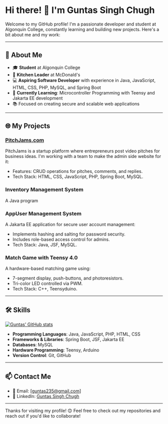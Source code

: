 # Hi there! 👋 I'm Guntas Singh Chugh 

Welcome to my GitHub profile! I'm a passionate developer and student at Algonquin College, constantly learning and building new projects. Here's a bit about me and my work:

---

## 🚀 About Me
- 🎓 **Student** at Algonquin College  
- 🥪 **Kitchen Leader** at McDonald's  
- 💻 **Aspiring Software Developer** with experience in Java, JavaScript, HTML, CSS, PHP, MySQL, and Spring Boot  
- 🌟 **Currently Learning**: Microcontroller Programming with Teensy and Jakarta EE development  
- 📚 Focused on creating secure and scalable web applications  

---

## 🌐 My Projects
### [PitchJams.com](https://pitchjams.com)
PitchJams is a startup platform where entrepreneurs post video pitches for business ideas. I'm working with a team to make the admin side website for it:  
- Features: CRUD operations for pitches, comments, and replies.  
- Tech Stack: HTML, CSS, JavaScript, PHP, Spring Boot, MySQL.  

### **Inventory Management System**
A Java program

### **AppUser Management System**
A Jakarta EE application for secure user account management:  
- Implements hashing and salting for password security.  
- Includes role-based access control for admins.  
- Tech Stack: Java, JSF, MySQL.  

### **Match Game with Teensy 4.0**
A hardware-based matching game using:  
- 7-segment display, push-buttons, and photoresistors.  
- Tri-color LED controlled via PWM.  
- Tech Stack: C++, Teensyduino.  

---

## 🛠️ Skills
[![Guntas' GitHub stats](https://github-readme-stats.vercel.app/api?username=Guntas007&theme=radical&show_icons=true)](https://github.com/anuraghazra/github-readme-stats)
- **Programming Languages**: Java, JavaScript, PHP, HTML, CSS  
- **Frameworks & Libraries**: Spring Boot, JSF, Jakarta EE  
- **Databases**: MySQL  
- **Hardware Programming**: Teensy, Arduino  
- **Version Control**: Git, GitHub  

---

## 📫 Contact Me
- 📧 Email: [guntas235@gmail.com]  
- 💼 LinkedIn: [Guntas Singh Chugh](https://www.linkedin.com/in/guntas-singh-chugh/)  

---

Thanks for visiting my profile! 😊 Feel free to check out my repositories and reach out if you'd like to collaborate!
